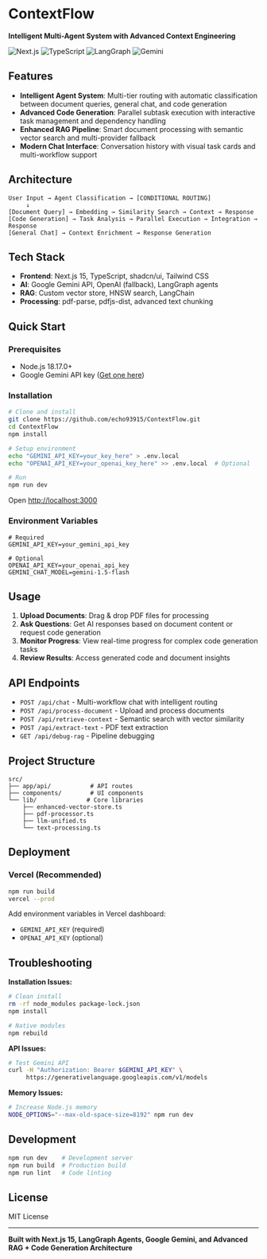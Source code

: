 # ContextFlow

**Intelligent Multi-Agent System with Advanced Context Engineering**

![Next.js](https://img.shields.io/badge/Next.js-15.5.0-black) ![TypeScript](https://img.shields.io/badge/TypeScript-5-blue) ![LangGraph](https://img.shields.io/badge/LangGraph-Agent-green) ![Gemini](https://img.shields.io/badge/AI-Google_Gemini-orange)

## Features

- **Intelligent Agent System**: Multi-tier routing with automatic classification between document queries, general chat, and code generation
- **Advanced Code Generation**: Parallel subtask execution with interactive task management and dependency handling
- **Enhanced RAG Pipeline**: Smart document processing with semantic vector search and multi-provider fallback
- **Modern Chat Interface**: Conversation history with visual task cards and multi-workflow support

## Architecture

```
User Input → Agent Classification → [CONDITIONAL ROUTING]
     ↓
[Document Query] → Embedding → Similarity Search → Context → Response
[Code Generation] → Task Analysis → Parallel Execution → Integration → Response
[General Chat] → Context Enrichment → Response Generation
```

## Tech Stack

- **Frontend**: Next.js 15, TypeScript, shadcn/ui, Tailwind CSS
- **AI**: Google Gemini API, OpenAI (fallback), LangGraph agents
- **RAG**: Custom vector store, HNSW search, LangChain
- **Processing**: pdf-parse, pdfjs-dist, advanced text chunking

## Quick Start

### Prerequisites

- Node.js 18.17.0+
- Google Gemini API key ([Get one here](https://aistudio.google.com/))

### Installation

```bash
# Clone and install
git clone https://github.com/echo93915/ContextFlow.git
cd ContextFlow
npm install

# Setup environment
echo "GEMINI_API_KEY=your_key_here" > .env.local
echo "OPENAI_API_KEY=your_openai_key_here" >> .env.local  # Optional

# Run
npm run dev
```

Open [http://localhost:3000](http://localhost:3000)

### Environment Variables

```env
# Required
GEMINI_API_KEY=your_gemini_api_key

# Optional
OPENAI_API_KEY=your_openai_api_key
GEMINI_CHAT_MODEL=gemini-1.5-flash
```

## Usage

1. **Upload Documents**: Drag & drop PDF files for processing
2. **Ask Questions**: Get AI responses based on document content or request code generation
3. **Monitor Progress**: View real-time progress for complex code generation tasks
4. **Review Results**: Access generated code and document insights

## API Endpoints

- `POST /api/chat` - Multi-workflow chat with intelligent routing
- `POST /api/process-document` - Upload and process documents
- `POST /api/retrieve-context` - Semantic search with vector similarity
- `POST /api/extract-text` - PDF text extraction
- `GET /api/debug-rag` - Pipeline debugging

## Project Structure

```
src/
├── app/api/           # API routes
├── components/        # UI components
└── lib/              # Core libraries
    ├── enhanced-vector-store.ts
    ├── pdf-processor.ts
    ├── llm-unified.ts
    └── text-processing.ts
```

## Deployment

### Vercel (Recommended)

```bash
npm run build
vercel --prod
```

Add environment variables in Vercel dashboard:

- `GEMINI_API_KEY` (required)
- `OPENAI_API_KEY` (optional)

## Troubleshooting

**Installation Issues:**

```bash
# Clean install
rm -rf node_modules package-lock.json
npm install

# Native modules
npm rebuild
```

**API Issues:**

```bash
# Test Gemini API
curl -H "Authorization: Bearer $GEMINI_API_KEY" \
     https://generativelanguage.googleapis.com/v1/models
```

**Memory Issues:**

```bash
# Increase Node.js memory
NODE_OPTIONS="--max-old-space-size=8192" npm run dev
```

## Development

```bash
npm run dev    # Development server
npm run build  # Production build
npm run lint   # Code linting
```

## License

MIT License

---

**Built with Next.js 15, LangGraph Agents, Google Gemini, and Advanced RAG + Code Generation Architecture**
